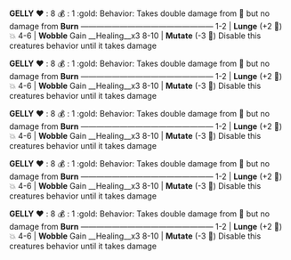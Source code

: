 __**GELLY**__
:heart: : 8
:moneybag: : 1 :gold:
Behavior: Takes double damage from :no_entry_sign: but no damage from __Burn__
—————————————————
1-2   | **Lunge** (+2 :game_die:) :boom:
4-6   | **Wobble** Gain __Healing__x3
8-10 | **Mutate** (-3 :game_die:) Disable this creatures behavior until it takes damage


__**GELLY**__
:heart: : 8
:moneybag: : 1 :gold:
Behavior: Takes double damage from :no_entry_sign: but no damage from __Burn__
—————————————————
1-2   | **Lunge** (+2 :game_die:) :boom:
4-6   | **Wobble** Gain __Healing__x3
8-10 | **Mutate** (-3 :game_die:) Disable this creatures behavior until it takes damage


__**GELLY**__
:heart: : 8
:moneybag: : 1 :gold:
Behavior: Takes double damage from :no_entry_sign: but no damage from __Burn__
—————————————————
1-2   | **Lunge** (+2 :game_die:) :boom:
4-6   | **Wobble** Gain __Healing__x3
8-10 | **Mutate** (-3 :game_die:) Disable this creatures behavior until it takes damage


__**GELLY**__
:heart: : 8
:moneybag: : 1 :gold:
Behavior: Takes double damage from :no_entry_sign: but no damage from __Burn__
—————————————————
1-2   | **Lunge** (+2 :game_die:) :boom:
4-6   | **Wobble** Gain __Healing__x3
8-10 | **Mutate** (-3 :game_die:) Disable this creatures behavior until it takes damage


__**GELLY**__
:heart: : 8
:moneybag: : 1 :gold:
Behavior: Takes double damage from :no_entry_sign: but no damage from __Burn__
—————————————————
1-2   | **Lunge** (+2 :game_die:) :boom:
4-6   | **Wobble** Gain __Healing__x3
8-10 | **Mutate** (-3 :game_die:) Disable this creatures behavior until it takes damage